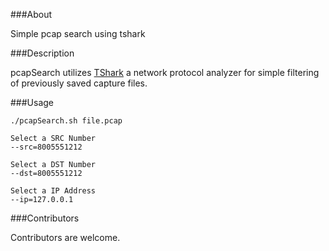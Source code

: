 ###About

Simple pcap search using tshark

###Description

pcapSearch utilizes [TShark](https://www.wireshark.org/docs/wsug_html_chunked/AppToolstshark.html) a network protocol analyzer for simple filtering of previously saved capture files.

###Usage

	./pcapSearch.sh file.pcap

	Select a SRC Number
	--src=8005551212

	Select a DST Number
 	--dst=8005551212

	Select a IP Address
	--ip=127.0.0.1

###Contributors

Contributors are welcome.
